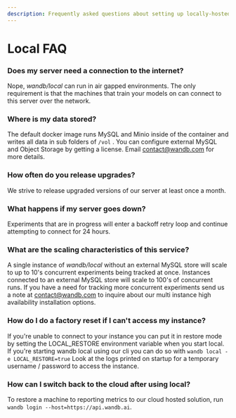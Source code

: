 ```yaml
---
description: Frequently asked questions about setting up locally-hosted versions of our app
---
```


# Local FAQ

### Does my server need a connection to the internet?

Nope, _wandb/local_ can run in air gapped environments.  The only requirement is that the machines that train your models on can connect to this server over the network.

### Where is my data stored?

The default docker image runs MySQL and Minio inside of the container and writes all data in sub folders of `/vol` .  You can configure external MySQL and Object Storage by getting a license.  Email [contact@wandb.com](mailto:contact@wandb.com) for more details.

### How often do you release upgrades?

We strive to release upgraded versions of our server at least once a month.

### What happens if my server goes down?

Experiments that are in progress will enter a backoff retry loop and continue attempting to connect for 24 hours.

### What are the scaling characteristics of this service?

A single instance of _wandb/local_ without an external MySQL store will scale to up to 10's concurrent experiments being tracked at once.  Instances connected to an external MySQL store will scale to 100's of concurrent runs.  If you have a need for tracking more concurrent experiments send us a note at [contact@wandb.com](mailto:contact@wandb.com) to inquire about our multi instance high availability installation options.

### How do I do a factory reset if I can't access my instance?

If you're unable to connect to your instance you can put it in restore mode by setting the LOCAL\_RESTORE environment variable when you start local.  If you're starting wandb local using our cli you can do so with `wandb local -e LOCAL_RESTORE=true` Look at the logs printed on startup for a temporary username / password to access the instance.

### How can I switch back to the cloud after using local? 

To restore a machine to reporting metrics to our cloud hosted solution, run `wandb login --host=https://api.wandb.ai`.


